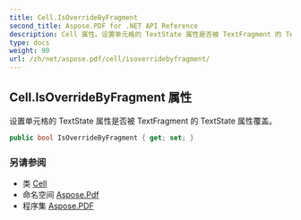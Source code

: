 ```yaml
---
title: Cell.IsOverrideByFragment
second_title: Aspose.PDF for .NET API Reference
description: Cell 属性。设置单元格的 TextState 属性是否被 TextFragment 的 TextState 属性覆盖
type: docs
weight: 90
url: /zh/net/aspose.pdf/cell/isoverridebyfragment/
---
```

## Cell.IsOverrideByFragment 属性

设置单元格的 TextState 属性是否被 TextFragment 的 TextState 属性覆盖。

```csharp
public bool IsOverrideByFragment { get; set; }
```

### 另请参阅

* 类 [Cell](../)
* 命名空间 [Aspose.Pdf](../../../aspose.pdf/)
* 程序集 [Aspose.PDF](../../../)